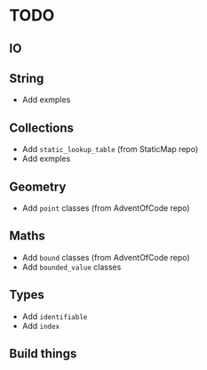 # TODO

## IO

## String
* Add exmples

## Collections
* Add `static_lookup_table` (from StaticMap repo)
* Add exmples

## Geometry
* Add `point` classes (from AdventOfCode repo)

## Maths
* Add `bound` classes  (from AdventOfCode repo)
* Add `bounded_value` classes

## Types
* Add `identifiable`
* Add `index`

## Build things